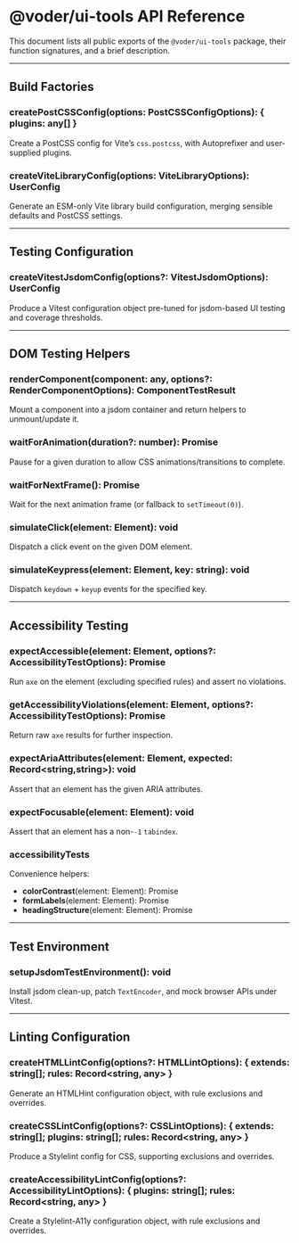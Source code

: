 # @voder/ui-tools API Reference

This document lists all public exports of the `@voder/ui-tools` package, their function signatures, and a brief description.

---

## Build Factories

### createPostCSSConfig(options: PostCSSConfigOptions): { plugins: any[] }

Create a PostCSS config for Vite’s `css.postcss`, with Autoprefixer and user-supplied plugins.

### createViteLibraryConfig(options: ViteLibraryOptions): UserConfig

Generate an ESM-only Vite library build configuration, merging sensible defaults and PostCSS settings.

---

## Testing Configuration

### createVitestJsdomConfig(options?: VitestJsdomOptions): UserConfig

Produce a Vitest configuration object pre-tuned for jsdom-based UI testing and coverage thresholds.

---

## DOM Testing Helpers

### renderComponent(component: any, options?: RenderComponentOptions): ComponentTestResult

Mount a component into a jsdom container and return helpers to unmount/update it.

### waitForAnimation(duration?: number): Promise<void>

Pause for a given duration to allow CSS animations/transitions to complete.

### waitForNextFrame(): Promise<void>

Wait for the next animation frame (or fallback to `setTimeout(0)`).

### simulateClick(element: Element): void

Dispatch a click event on the given DOM element.

### simulateKeypress(element: Element, key: string): void

Dispatch `keydown` + `keyup` events for the specified key.

---

## Accessibility Testing

### expectAccessible(element: Element, options?: AccessibilityTestOptions): Promise<void>

Run `axe` on the element (excluding specified rules) and assert no violations.

### getAccessibilityViolations(element: Element, options?: AccessibilityTestOptions): Promise<AxeResults>

Return raw `axe` results for further inspection.

### expectAriaAttributes(element: Element, expected: Record<string,string>): void

Assert that an element has the given ARIA attributes.

### expectFocusable(element: Element): void

Assert that an element has a non-`-1` `tabindex`.

### accessibilityTests

Convenience helpers:

- **colorContrast**(element: Element): Promise<void>
- **formLabels**(element: Element): Promise<void>
- **headingStructure**(element: Element): Promise<void>

---

## Test Environment

### setupJsdomTestEnvironment(): void

Install jsdom clean-up, patch `TextEncoder`, and mock browser APIs under Vitest.

---

## Linting Configuration

### createHTMLLintConfig(options?: HTMLLintOptions): { extends: string[]; rules: Record<string, any> }

Generate an HTMLHint configuration object, with rule exclusions and overrides.

### createCSSLintConfig(options?: CSSLintOptions): { extends: string[]; plugins: string[]; rules: Record<string, any> }

Produce a Stylelint config for CSS, supporting exclusions and overrides.

### createAccessibilityLintConfig(options?: AccessibilityLintOptions): { plugins: string[]; rules: Record<string, any> }

Create a Stylelint-A11y configuration object, with rule exclusions and overrides.
